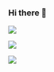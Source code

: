 ### Hi there 👋

![ ](https://komarev.com/ghpvc/?username=TudbuT&style=flat-square&color=blueviolet)

![ ](https://github-readme-stats.vercel.app/api?username=TudbuT&show_icons=true&theme=dracula)

![ ](https://github-readme-stats.vercel.app/api/top-langs/?username=TudbuT&theme=dracula&show_icons=true)
